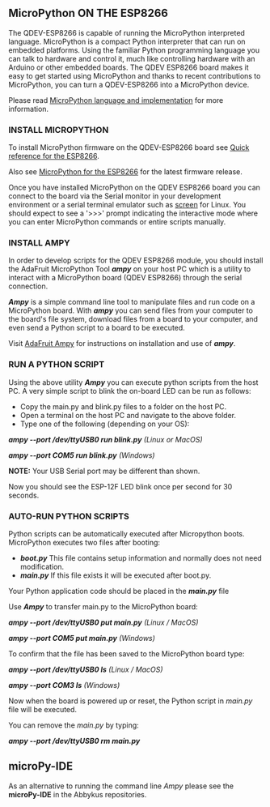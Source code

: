 ## MicroPython ON THE ESP8266

The QDEV-ESP8266 is capable of running the MicroPython interpreted language. 
MicroPython is a compact Python interpreter that can run on embedded platforms. Using the familiar Python programming language you can talk to hardware and control it, much like controlling hardware with an Arduino or other embedded boards. The QDEV ESP8266 board makes it easy to get started using MicroPython and thanks to recent contributions to MicroPython, you can turn a QDEV-ESP8266 into a MicroPython device.

Please read [MicroPython language and implementation](https://docs.micropython.org/en/latest/reference/index.html) for more information.

### INSTALL MICROPYTHON 

To install MicroPython firmware on the QDEV-ESP8266 board see [Quick reference for the ESP8266](https://docs.micropython.org/en/latest/esp8266/tutorial/intro.html#intro).

Also see [MicroPython for the ESP8266](http://www.micropython.org/download/?port=esp8266) for the latest firmware release.

Once you have installed MicroPython on the QDEV ESP8266 board you can connect to the board via the Serial monitor in your development environment or a serial terminal emulator such as [screen](https://linuxhint.com/screen-linux/) for Linux. You should expect to see a '>>>' prompt indicating the interactive mode where you can enter MicroPython commands or entire scripts manually.

### INSTALL AMPY
In order to develop scripts for the QDEV ESP8266 module, you should install the AdaFruit MicroPython Tool ***ampy*** on your host PC which is a utility to interact with a MicroPython board (QDEV ESP8266) through the serial connection.

***Ampy*** is a simple command line tool to manipulate files and run code on a MicroPython board. With ***ampy*** you can send files from your computer to the board's file system, download files from a board to your computer, and even send a Python script to a board to be executed.

Visit [AdaFruit Ampy](https://pypi.org/project/adafruit-ampy/) for instructions on installation and use of ***ampy***. 

### RUN A PYTHON SCRIPT
Using the above utility ***Ampy*** you can execute python scripts from the host PC.
A very simple script to blink the on-board LED can be run as follows:
- Copy the main.py and blink.py files to a folder on the host PC. 
- Open a terminal on the host PC and navigate to the above folder.
- Type one of the following (depending on your OS):

***ampy --port /dev/ttyUSB0 run blink.py***   *(Linux or MacOS)*

***ampy --port COM5 run blink.py***   *(Windows)*

**NOTE:** Your USB Serial port may be different than shown.

Now you should see the ESP-12F LED blink once per second for 30 seconds.

### AUTO-RUN PYTHON SCRIPTS
Python scripts can be automatically executed after Micropython boots.
MicroPython executes two files after booting:
- ***boot.py***   This file contains setup information and normally does not need modification.
- ***main.py***   If this file exists it will be executed after boot.py. 

Your Python application code should be placed in the ***main.py*** file

Use ***Ampy*** to transfer main.py to the MicroPython board:

***ampy --port /dev/ttyUSB0 put main.py***    *(Linux / MacOS)*

***ampy --port COM5 put main.py***    *(Windows)*

To confirm that the file has been saved to the MicroPython board type:

***ampy --port /dev/ttyUSB0 ls***   *(Linux / MacOS)*

***ampy --port COM3 ls***   *(Windows)*

Now when the board is powered up or reset, the Python script in *main.py* file will be executed.

You can remove the *main.py* by typing:

***ampy --port /dev/ttyUSB0 rm main.py***

## microPy-IDE
As an alternative to running the command line *Ampy* please see the **microPy-IDE** in the Abbykus repositories.






